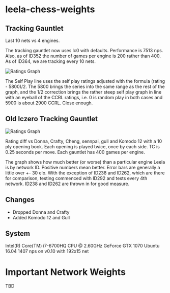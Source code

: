 # leela-chess-weights

## Tracking Gauntlet

Last 10 nets vs 4 engines.

The tracking gauntlet now uses lc0 with defaults. Performance is 7513 nps. Also, as of ID352 the number of games per engine is 200 rather than 400. As of ID364, we are tracking every 10 nets.

![Ratings Graph](https://raw.githubusercontent.com/dkappe/leela-chess-weights/master/chart2.png)

The Self Play line uses the self play ratings adjusted with the formula (rating - 5800)/2. The 5800 brings the series into the same range as the rest of the graph, and the 1/2 correction brings the rather steep self play graph in line with an eyeball of the CCRL ratings, i.e. 0 is random play in both cases and 5900 is about 2900 CCRL. Close enough.

## Old lczero Tracking Gauntlet
![Ratings Graph](https://raw.githubusercontent.com/dkappe/leela-chess-weights/master/chart.png)

Rating diff vs Donna, Crafty, Cheng, sennpai, gull and Komodo 12 with a 10 ply opening book. Each opening is played twice, once by each side. TC is 0.25 seconds per move. Each gauntlet has 400 games per engine.

The graph shows how much better (or worse) than a particular engine Leela is by network ID. Positive numbers mean better. Error bars are generally a little over +- 30 elo. With the exception of ID238 and ID262, which are there for comparison, testing commenced with ID292 and tests every 4th network. ID238 and ID262 are thrown in for good measure.

## Changes

- Dropped Donna and Crafty
- Added Komodo 12 and Gull

## System

Intel(R) Core(TM) i7-6700HQ CPU @ 2.60GHz
GeForce GTX 1070
Ubuntu 16.04
1407 nps on v0.10 with 192x15 net

# Important Network Weights

TBD
